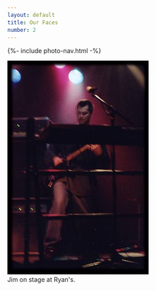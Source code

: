 ```yaml
---
layout: default
title: Our Faces
number: 2
---
```


{%- include photo-nav.html -%}
<br />

<a href="Jim04"><img src="images/jim-03.jpg" /></a><br />
Jim on stage at Ryan's.